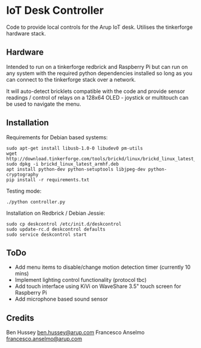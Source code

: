 # IoT Desk Controller
Code to provide local controls for the Arup IoT desk. Utilises the tinkerforge hardware stack.

## Hardware
Intended to run on a tinkerforge redbrick and Raspberry Pi but can run on any system with the required python dependencies installed so long as you can connect to the tinkerforge stack over a network.

It will auto-detect bricklets compatible with the code and provide sensor readings / control of relays on a 128x64 OLED - joystick or multitouch can be used to navigate the menu.

## Installation
Requirements for Debian based systems:
```
sudo apt-get install libusb-1.0-0 libudev0 pm-utils
wget http://download.tinkerforge.com/tools/brickd/linux/brickd_linux_latest_armhf.deb
sudo dpkg -i brickd_linux_latest_armhf.deb
apt install python-dev python-setuptools libjpeg-dev python-cryptography 
pip install -r requirements.txt
```


Testing mode:
```
./python controller.py
```

Installation on Redbrick / Debian Jessie:
```
sudo cp deskcontrol /etc/init.d/deskcontrol
sudo update-rc.d deskcontrol defaults
sudo service deskcontrol start
```

## ToDo
* Add menu items to disable/change motion detection timer (currently 10 mins)
* Implement lighting control functionality (protocol tbc)
* Add touch interface using KiVi on WaveShare 3.5" touch screen for Raspberry Pi
* Add microphone based sound sensor

## Credits
Ben Hussey <ben.hussey@arup.com>
Francesco Anselmo <francesco.anselmo@arup.com>

